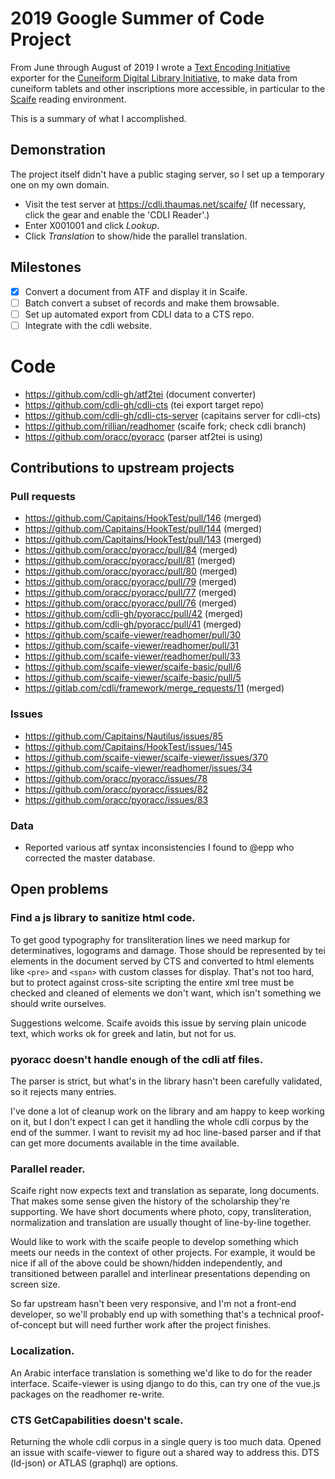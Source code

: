 # 2019 Google Summer of Code Project

From June through August of 2019 I wrote a
[Text Encoding Initiative](https://tei-c.org://tei-c.org/)
exporter for the [Cuneiform Digital Library Initiative](https://cdli.ucla.edu),
to make data from cuneiform tablets and other inscriptions more accessible,
in particular to the [Scaife](https://scaife-viewer.org) reading environment.

This is a summary of what I accomplished.

## Demonstration

The project itself didn't have a public staging server, so I set
up a temporary one on my own domain.

 - Visit the test server at https://cdli.thaumas.net/scaife/
   (If necessary, click the gear and enable the 'CDLI Reader'.)
 - Enter X001001 and click *Lookup*.
 - Click *Translation* to show/hide the parallel translation.

## Milestones

- [x] Convert a document from ATF and display it in Scaife.
- [ ] Batch convert a subset of records and make them browsable.
- [ ] Set up automated export from CDLI data to a CTS repo.
- [ ] Integrate with the cdli website.

# Code

 - https://github.com/cdli-gh/atf2tei (document converter)
 - https://github.com/cdli-gh/cdli-cts (tei export target repo)
 - https://github.com/cdli-gh/cdli-cts-server (capitains server for
cdli-cts)
 - https://github.com/rillian/readhomer (scaife fork; check cdli branch)
 - https://github.com/oracc/pyoracc (parser atf2tei is using)

## Contributions to upstream projects

### Pull requests

 - https://github.com/Capitains/HookTest/pull/146 (merged)
 - https://github.com/Capitains/HookTest/pull/144 (merged)
 - https://github.com/Capitains/HookTest/pull/143 (merged)
 - https://github.com/oracc/pyoracc/pull/84 (merged)
 - https://github.com/oracc/pyoracc/pull/81 (merged)
 - https://github.com/oracc/pyoracc/pull/80 (merged)
 - https://github.com/oracc/pyoracc/pull/79 (merged)
 - https://github.com/oracc/pyoracc/pull/77 (merged)
 - https://github.com/oracc/pyoracc/pull/76 (merged)
 - https://github.com/cdli-gh/pyoracc/pull/42 (merged)
 - https://github.com/cdli-gh/pyoracc/pull/41 (merged)
 - https://github.com/scaife-viewer/readhomer/pull/30
 - https://github.com/scaife-viewer/readhomer/pull/31
 - https://github.com/scaife-viewer/readhomer/pull/33
 - https://github.com/scaife-viewer/scaife-basic/pull/6
 - https://github.com/scaife-viewer/scaife-basic/pull/5
 - https://gitlab.com/cdli/framework/merge_requests/11 (merged)

### Issues

 - https://github.com/Capitains/Nautilus/issues/85
 - https://github.com/Capitains/HookTest/issues/145
 - https://github.com/scaife-viewer/scaife-viewer/issues/370
 - https://github.com/scaife-viewer/readhomer/issues/34
 - https://github.com/oracc/pyoracc/issues/78
 - https://github.com/oracc/pyoracc/issues/82
 - https://github.com/oracc/pyoracc/issues/83

### Data

 - Reported various atf syntax inconsistencies I found to @epp
   who corrected the master database.

## Open problems

### Find a js library to sanitize html code.

To get good typography for transliteration lines we need markup for
determinatives, logograms and damage. Those should be represented
by tei elements in the document served by CTS and converted to html
elements like `<pre>` and `<span>` with custom classes for display.
That's not too hard, but to protect against cross-site scripting
the entire xml tree must be checked and cleaned of elements we don't
want, which isn't something we should write ourselves.

Suggestions welcome. Scaife avoids this issue by serving plain unicode
text, which works ok for greek and latin, but not for us.

### pyoracc doesn't handle enough of the cdli atf files.

The parser is strict, but what's in the library hasn't been carefully
validated, so it rejects many entries.

I've done a lot of cleanup work on the library and am happy to keep
working on it, but I don't expect I can get it handling the whole cdli
corpus by the end of the summer. I want to revisit my ad hoc line-based
parser and if that can get more documents available in the time available.

### Parallel reader.

Scaife right now expects text and translation as separate, long
documents. That makes some sense given the history of the scholarship
they're supporting. We have short documents where photo, copy,
transliteration, normalization and translation are usually thought
of line-by-line together.

Would like to work with the scaife people to develop something which
meets our needs in the context of other projects. For example, it would
be nice if all of the above could be shown/hidden independently, and
transitioned between parallel and interlinear presentations depending on
screen size.

So far upstream hasn't been very responsive, and I'm not a front-end
developer, so we'll probably end up with something that's a technical
proof-of-concept but will need further work after the project finishes.

### Localization.

An Arabic interface translation is something we'd like to do for the
reader interface. Scaife-viewer is using django to do this, can try
one of the vue.js packages on the readhomer re-write.

### CTS GetCapabilities doesn't scale.

Returning the whole cdli corpus in a single query is too much data.
Opened an issue with scaife-viewer to figure out a shared way to
address this. DTS (ld-json) or ATLAS (graphql) are options.

